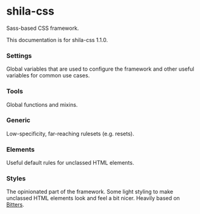 # shila-css

Sass-based CSS framework.

This documentation is for shila-css 1.1.0.


### Settings

Global variables that are used to configure the framework and other useful
variables for common use cases.


### Tools

Global functions and mixins.


### Generic

Low-specificity, far-reaching rulesets (e.g. resets).


### Elements

Useful default rules for unclassed HTML elements.


### Styles

The opinionated part of the framework. Some light styling to make unclassed HTML
elements look and feel a bit nicer. Heavily based on 
[Bitters](https://bitters.bourbon.io/).
